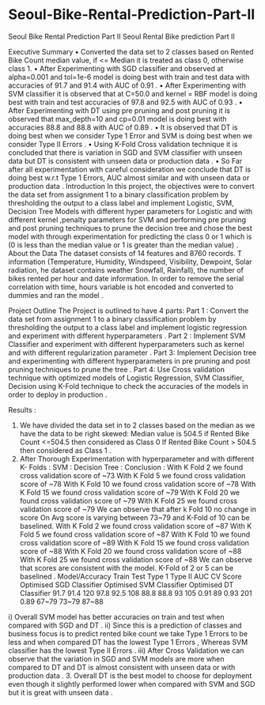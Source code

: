 # Seoul-Bike-Rental-Prediction-Part-II
Seoul Bike Rental Prediction Part II
Seoul Rental Bike prediction Part II

Executive Summary
• Converted the data set to 2 classes based on Rented Bike Count median value, if <= Median it is treated as class 0, otherwise class 1.
• After Experimenting with SGD classifier and observed at alpha=0.001 and tol=1e-6 model is doing best with train and test data with accuracies of 91.7 and 91.4 with AUC of 0.91 .
• After Experimenting with SVM classifier it is observed that at C=50.0 and kernel = RBF model is doing best with train and test accuracies of 97.8 and 92.5 with AUC of 0.93 .
• After Experimenting with DT using pre pruning and post pruning it is observed that max_depth=10 and cp=0.01 model is doing best with accuracies 88.8 and 88.8 with AUC of 0.89 .
• It is observed that DT is doing best when we consider Type 1 Error and SVM is doing best when we consider Type II Errors .
• Using K-Fold Cross validation technique it is concluded that there is variation in SGD and SVM classifier with unseen data but DT is consistent with unseen data or production data .
• So Far after all experimentation with careful consideration we conclude that DT is doing best w.r.t Type 1 Errors, AUC almost similar and with unseen data or production data .
Introduction
In this project, the objectives were to convert the data set from assignment 1 to a binary classification problem by thresholding the output to a class label and implement Logistic, SVM, Decision Tree Models with different hyper parameters for Logistic and with different kernel ,penalty parameters for SVM and performing pre pruning and post pruning techniques to prune the decision tree and chose the best model with through experimentation for predicting the class 0 or 1 which is (0 is less than the median value or 1 is greater than the median value) .
About the Data
The dataset consists of 14 features and 8760 records. T
information (Temperature, Humidity, Windspeed, Visibility, Dewpoint, Solar radiation,
he dataset contains weather
Snowfall, Rainfall),
the number of bikes rented per hour and date information. In order to
remove the serial correlation with time, hours variable is hot encoded and converted to
dummies and ran the model .
 
 Project Outline
The Project is outlined to have 4 parts:
Part 1 : Convert the data set from assignment 1 to a binary classification problem by thresholding the output to a class label and implement logistic regression and experiment with different hyperparameters .
Part 2 : Implement SVM Classifier and experiment with different hyperparameters such as kernel and with different regularization parameter .
Part 3: Implement Decision tree and experimenting with different hyperparameters in pre pruning and post pruning techniques to prune the tree .
Part 4: Use Cross validation technique with optimized models of Logistic Regression, SVM Classifier, Decision using K-Fold technique to check the accuracies of the models in order to deploy in production .

Results :
1. We have divided the data set in to 2 classes based on the median as we have the data to be right skewed:
Median value is 504.5 if Rented Bike Count <=504.5 then considered as Class 0 If Rented Bike Count > 504.5 then considered as Class 1 .
2. After Thorough Experimentation with hyperparameter and with different K- Folds :
SVM :
 Decision Tree :
 Conclusion :
With K Fold 2 we found cross validation score of ~73
With K Fold 5 we found cross validation score of ~78
With K Fold 10 we found cross validation score of ~78
With K Fold 15 we found cross validation score of ~79
With K Fold 20 we found cross validation score of ~79
With K Fold 25 we found cross validation score of ~79
We can observe that after k Fold 10 no change in score
On Avg score is varying between 73~79 and K-Fold of 10 can be baselined.
With K Fold 2 we found cross validation score of ~87
With K Fold 5 we found cross validation score of ~87
With K Fold 10 we found cross validation score of ~89 With K Fold 15 we found cross validation score of ~88 With K Fold 20 we found cross validation score of ~88 With K Fold 25 we found cross validation score of ~88
We can observe that scores are consistent with the model. K-Fold of 2 or 5 can be baselined .
Model/Accuracy
Train
Test
Type 1
Type II
AUC
CV Score
Optimised SGD Classifier Optimised SVM Classifier Optimised DT Classifier
91.7 91.4 120 97.8 92.5 108 88.8 88.8 93
105 0.91 89 0.93 201 0.89
67~79
73~79
87~88
                      
i) Overall SVM model has better accuracies on train and test when compared with SGD and DT .
ii) Since this is a prediction of classes and business focus is to predict rented bike count we take Type 1 Errors to be less and when compared DT has the lowest Type 1 Errors , Whereas SVM classifier has the lowest Type II Errors .
iii) After Cross Validation we can observe that the variation in SGD and SVM models are more when compared to DT and DT is almost consistent with unseen data or with production data .
3. Overall DT is the best model to choose for deployment even though it slightly performed lower when compared with SVM and SGD but it is great with unseen data .
